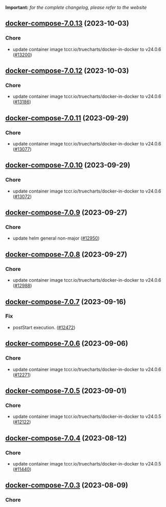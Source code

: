 **Important:**
*for the complete changelog, please refer to the website*




## [docker-compose-7.0.13](https://github.com/truecharts/charts/compare/docker-compose-7.0.12...docker-compose-7.0.13) (2023-10-03)

### Chore

- update container image tccr.io/truecharts/docker-in-docker to v24.0.6 ([#13200](https://github.com/truecharts/charts/issues/13200))
  
  


## [docker-compose-7.0.12](https://github.com/truecharts/charts/compare/docker-compose-7.0.11...docker-compose-7.0.12) (2023-10-03)

### Chore

- update container image tccr.io/truecharts/docker-in-docker to v24.0.6 ([#13186](https://github.com/truecharts/charts/issues/13186))
  
  


## [docker-compose-7.0.11](https://github.com/truecharts/charts/compare/docker-compose-7.0.10...docker-compose-7.0.11) (2023-09-29)

### Chore

- update container image tccr.io/truecharts/docker-in-docker to v24.0.6 ([#13077](https://github.com/truecharts/charts/issues/13077))
  
  


## [docker-compose-7.0.10](https://github.com/truecharts/charts/compare/docker-compose-7.0.9...docker-compose-7.0.10) (2023-09-29)

### Chore

- update container image tccr.io/truecharts/docker-in-docker to v24.0.6 ([#13072](https://github.com/truecharts/charts/issues/13072))
  
  


## [docker-compose-7.0.9](https://github.com/truecharts/charts/compare/docker-compose-7.0.8...docker-compose-7.0.9) (2023-09-27)

### Chore

- update helm general non-major ([#12950](https://github.com/truecharts/charts/issues/12950))
  
  


## [docker-compose-7.0.8](https://github.com/truecharts/charts/compare/docker-compose-7.0.7...docker-compose-7.0.8) (2023-09-27)

### Chore

- update container image tccr.io/truecharts/docker-in-docker to v24.0.6 ([#12988](https://github.com/truecharts/charts/issues/12988))
  
  


## [docker-compose-7.0.7](https://github.com/truecharts/charts/compare/docker-compose-7.0.6...docker-compose-7.0.7) (2023-09-16)

### Fix

- postStart execution. ([#12472](https://github.com/truecharts/charts/issues/12472))
  
  


## [docker-compose-7.0.6](https://github.com/truecharts/charts/compare/docker-compose-7.0.5...docker-compose-7.0.6) (2023-09-06)

### Chore

- update container image tccr.io/truecharts/docker-in-docker to v24.0.6 ([#12271](https://github.com/truecharts/charts/issues/12271))
  
  


## [docker-compose-7.0.5](https://github.com/truecharts/charts/compare/docker-compose-7.0.4...docker-compose-7.0.5) (2023-09-01)

### Chore

- update container image tccr.io/truecharts/docker-in-docker to v24.0.5 ([#12122](https://github.com/truecharts/charts/issues/12122))
  
  


## [docker-compose-7.0.4](https://github.com/truecharts/charts/compare/docker-compose-7.0.3...docker-compose-7.0.4) (2023-08-12)

### Chore

- update container image tccr.io/truecharts/docker-in-docker to v24.0.5 ([#11440](https://github.com/truecharts/charts/issues/11440))
  
  


## [docker-compose-7.0.3](https://github.com/truecharts/charts/compare/docker-compose-7.0.2...docker-compose-7.0.3) (2023-08-09)

### Chore
